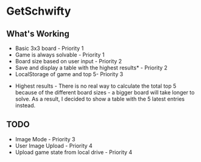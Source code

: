 # GetSchwifty
## What's Working
- Basic 3x3 board - Priority 1
- Game is always solvable - Priority 1
- Board size based on user input - Priority 2
- Save and display a table with the highest results* - Priority 2
- LocalStorage of game and top 5- Priority 3
* Highest results - There is no real way to calculate the total top 5 because of the different board sizes - a bigger board will take longer to solve. As a result, I decided to show a table with the 5 latest entries instead.
## TODO
- Image Mode - Priority 3
- User Image Upload - Priority 4
- Upload game state from local drive - Priority 4
